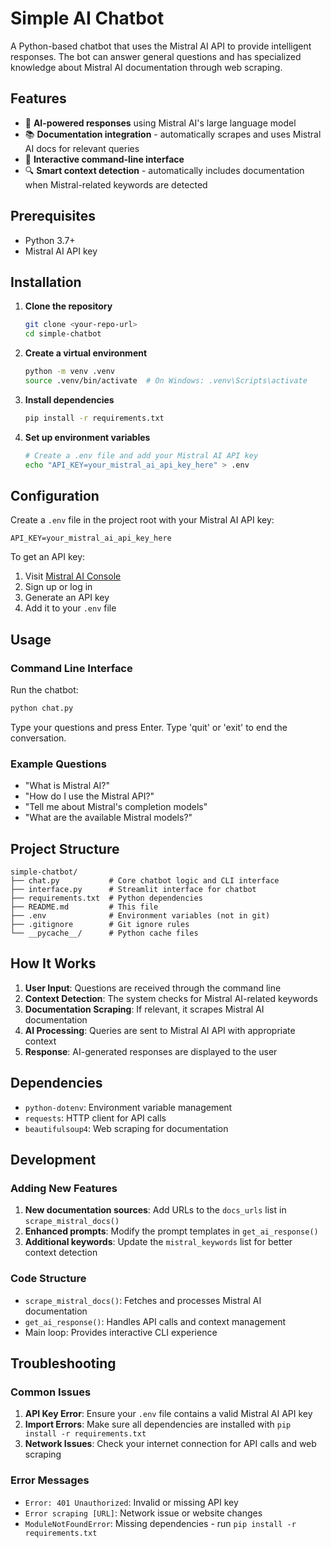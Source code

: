 # Simple AI Chatbot

A Python-based chatbot that uses the Mistral AI API to provide intelligent responses. The bot can answer general questions and has specialized knowledge about Mistral AI documentation through web scraping.

## Features

- 🤖 **AI-powered responses** using Mistral AI's large language model
- 📚 **Documentation integration** - automatically scrapes and uses Mistral AI docs for relevant queries
- 💬 **Interactive command-line interface**
- 🔍 **Smart context detection** - automatically includes documentation when Mistral-related keywords are detected

## Prerequisites

- Python 3.7+
- Mistral AI API key

## Installation

1. **Clone the repository**
   ```bash
   git clone <your-repo-url>
   cd simple-chatbot
   ```

2. **Create a virtual environment**
   ```bash
   python -m venv .venv
   source .venv/bin/activate  # On Windows: .venv\Scripts\activate
   ```

3. **Install dependencies**
   ```bash
   pip install -r requirements.txt
   ```

4. **Set up environment variables**
   ```bash
   # Create a .env file and add your Mistral AI API key
   echo "API_KEY=your_mistral_ai_api_key_here" > .env
   ```

## Configuration

Create a `.env` file in the project root with your Mistral AI API key:

```env
API_KEY=your_mistral_ai_api_key_here
```

To get an API key:
1. Visit [Mistral AI Console](https://console.mistral.ai/)
2. Sign up or log in
3. Generate an API key
4. Add it to your `.env` file

## Usage

### Command Line Interface

Run the chatbot:

```bash
python chat.py
```

Type your questions and press Enter. Type 'quit' or 'exit' to end the conversation.

### Example Questions

- "What is Mistral AI?"
- "How do I use the Mistral API?"
- "Tell me about Mistral's completion models"
- "What are the available Mistral models?"

## Project Structure

```
simple-chatbot/
├── chat.py           # Core chatbot logic and CLI interface
├── interface.py      # Streamlit interface for chatbot
├── requirements.txt  # Python dependencies
├── README.md         # This file
├── .env              # Environment variables (not in git)
├── .gitignore        # Git ignore rules
└── __pycache__/      # Python cache files
```

## How It Works

1. **User Input**: Questions are received through the command line
2. **Context Detection**: The system checks for Mistral AI-related keywords
3. **Documentation Scraping**: If relevant, it scrapes Mistral AI documentation
4. **AI Processing**: Queries are sent to Mistral AI API with appropriate context
5. **Response**: AI-generated responses are displayed to the user

## Dependencies

- `python-dotenv`: Environment variable management
- `requests`: HTTP client for API calls
- `beautifulsoup4`: Web scraping for documentation

## Development

### Adding New Features

1. **New documentation sources**: Add URLs to the `docs_urls` list in `scrape_mistral_docs()`
2. **Enhanced prompts**: Modify the prompt templates in `get_ai_response()`
3. **Additional keywords**: Update the `mistral_keywords` list for better context detection

### Code Structure

- `scrape_mistral_docs()`: Fetches and processes Mistral AI documentation
- `get_ai_response()`: Handles API calls and context management
- Main loop: Provides interactive CLI experience

## Troubleshooting

### Common Issues

1. **API Key Error**: Ensure your `.env` file contains a valid Mistral AI API key
2. **Import Errors**: Make sure all dependencies are installed with `pip install -r requirements.txt`
3. **Network Issues**: Check your internet connection for API calls and web scraping

### Error Messages

- `Error: 401 Unauthorized`: Invalid or missing API key
- `Error scraping [URL]`: Network issue or website changes
- `ModuleNotFoundError`: Missing dependencies - run `pip install -r requirements.txt`

